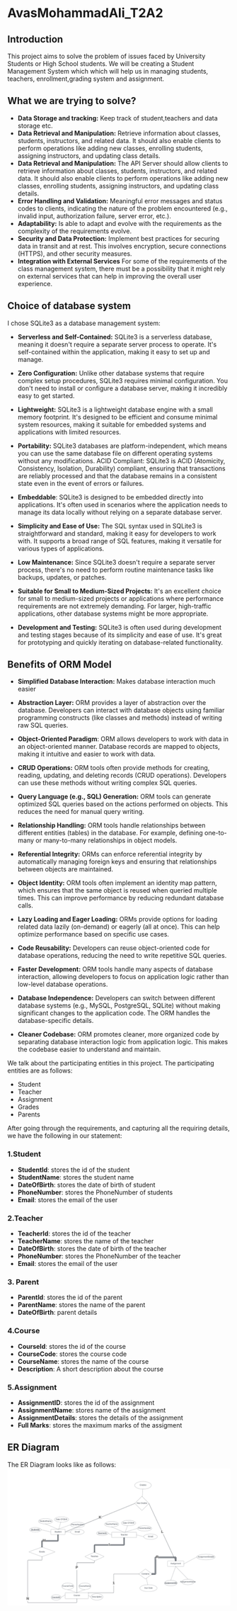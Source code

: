 # AvasMohammadAli_T2A2

## Introduction
This project aims to solve the problem of issues faced by University Students or High School students. We will be creating a Student Management System which which will help us in managing students, teachers, enrollment,grading system and assignment.


## What we are trying to solve?
 - **Data Storage and tracking:** Keep track of student,teachers and data storage etc.
 - **Data Retrieval and Manipulation:** Retrieve information about classes, students, instructors, and related data. It should also enable clients to perform operations like adding new classes, enrolling students, assigning instructors, and updating class details.
 - **Data Retrieval and Manipulation:** The API Server should allow clients to retrieve information about classes, students, instructors, and related data. It should also enable clients to perform operations like adding new classes, enrolling students, assigning instructors, and updating class details.
 - **Error Handling and Validation:** Meaningful error messages and status codes to clients, indicating the nature of the problem encountered (e.g., invalid input, authorization failure, server error, etc.).
 - **Adaptability:** Is able to adapt and evolve with the requirements as the complexity of the requirements evolve.
 - **Security and Data Protection:** Implement best practices for securing data in transit and at rest. This involves encryption, secure connections (HTTPS), and other security measures.
 - **Integration with External Services** For some of the requirements of the class management system, there must be a possibility that it might rely on external services that can help in improving the overall user experience.

 ## Choice of database system
 I chose SQLite3 as a database management system:
 - **Serverless and Self-Contained:** SQLite3 is a serverless database, meaning it doesn't require a separate server process to operate. It's self-contained within the application, making it easy to set up and manage.

- **Zero Configuration:** Unlike other database systems that require complex setup procedures, SQLite3 requires minimal configuration. You don't need to install or configure a database server, making it incredibly easy to get started.

- **Lightweight:** SQLite3 is a lightweight database engine with a small memory footprint. It's designed to be efficient and consume minimal system resources, making it suitable for embedded systems and applications with limited resources.

- **Portability:** SQLite3 databases are platform-independent, which means you can use the same database file on different operating systems without any modifications.
ACID Compliant: SQLite3 is ACID (Atomicity, Consistency, Isolation, Durability) compliant, ensuring that transactions are reliably processed and that the database remains in a consistent state even in the event of errors or failures.

- **Embeddable**: SQLite3 is designed to be embedded directly into applications. It's often used in scenarios where the application needs to manage its data locally without relying on a separate database server.

- **Simplicity and Ease of Use:** The SQL syntax used in SQLite3 is straightforward and standard, making it easy for developers to work with. It supports a broad range of SQL features, making it versatile for various types of applications.

- **Low Maintenance:** Since SQLite3 doesn't require a separate server process, there's no need to perform routine maintenance tasks like backups, updates, or patches.

- **Suitable for Small to Medium-Sized Projects:** It's an excellent choice for small to medium-sized projects or applications where performance requirements are not extremely demanding. For larger, high-traffic applications, other database systems might be more appropriate.

- **Development and Testing:** SQLite3 is often used during development and testing stages because of its simplicity and ease of use. It's great for prototyping and quickly iterating on database-related functionality.

## Benefits of ORM Model
- **Simplified Database Interaction:** Makes database interaction much easier

- **Abstraction Layer:** ORM provides a layer of abstraction over the database. Developers can interact with database objects using familiar programming constructs (like classes and methods) instead of writing raw SQL queries.

- **Object-Oriented Paradigm**: ORM allows developers to work with data in an object-oriented manner. Database records are mapped to objects, making it intuitive and easier to work with data.
 
- **CRUD Operations:** ORM tools often provide methods for creating, reading, updating, and deleting records (CRUD operations). Developers can use these methods without writing complex SQL queries.

- **Query Language (e.g., SQL) Generation:** ORM tools can generate optimized SQL queries based on the actions performed on objects. This reduces the need for manual query writing.

- **Relationship Handling:** ORM tools handle relationships between different entities (tables) in the database. For example, defining one-to-many or many-to-many relationships in object models.

- **Referential Integrity:** ORMs can enforce referential integrity by automatically managing foreign keys and ensuring that relationships between objects are maintained.
  
- **Object Identity:** ORM tools often implement an identity map pattern, which ensures that the same object is reused when queried multiple times. This can improve performance by reducing redundant database calls.

- **Lazy Loading and Eager Loading:** ORMs provide options for loading related data lazily (on-demand) or eagerly (all at once). This can help optimize performance based on specific use cases.
   
- **Code Reusability:** Developers can reuse object-oriented code for database operations, reducing the need to write repetitive SQL queries.

- **Faster Development:** ORM tools handle many aspects of database interaction, allowing developers to focus on application logic rather than low-level database operations.
   
- **Database Independence:** Developers can switch between different database systems (e.g., MySQL, PostgreSQL, SQLite) without making significant changes to the application code. The ORM handles the database-specific details.

- **Cleaner Codebase:** ORM promotes cleaner, more organized code by separating database interaction logic from application logic. This makes the codebase easier to understand and maintain.

We talk about the participating entities in this project.
The participating entities are as follows:
- Student
- Teacher
- Assignment
- Grades
- Parents

After going through the requirements, and capturing all the requiring details, we have the following in our statement:
### 1.Student
- **StudentId**: stores the id of the student
- **StudentName**: stores the student name
- **DateOfBirth**: stores the date of birth of student
- **PhoneNumber**: stores the PhoneNumber of students
- **Email**: stores the email of the user

### 2.Teacher
- **TeacherId**: stores the id of the teacher
- **TeacherName**: stores the name of the teacher
- **DateOfBirth**: stores the date of birth of the teacher
- **PhoneNumber**: stores the PhoneNumber of the teacher
- **Email**: stores the email of the user

### 3. Parent
- **ParentId**: stores the id of the parent
- **ParentName**: stores the name of the parent
- **DateOfBirth**: parent details

### 4.Course
- **CourseId**: stores the id of the course
- **CourseCode**: stores the course code
- **CourseName**: stores the name of the course
- **Description**: A short description about the course

### 5.Assignment
- **AssignmentID**: stores the id of the assignment
- **AssignmentName**: stores name of the assignment
- **AssignmentDetails**: stores the details of the assignment
- **Full Marks**: stores the maximum marks of the assigment


## ER Diagram
The ER Diagram looks like as follows:
![ER Diagram of the class management system](/docs/ER_Diagram.png)